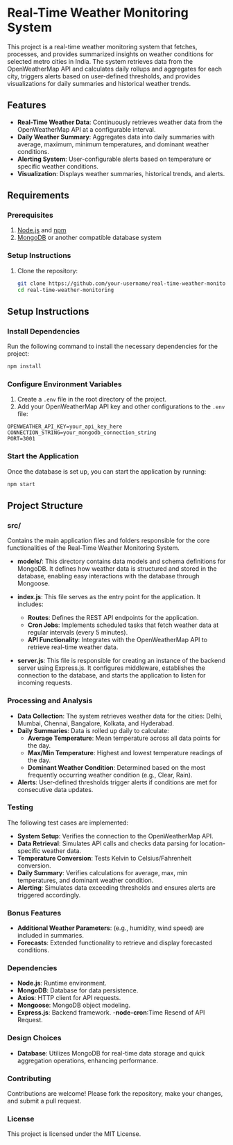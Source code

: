 # Real-Time Weather Monitoring System

This project is a real-time weather monitoring system that fetches, processes, and provides summarized insights on weather conditions for selected metro cities in India. The system retrieves data from the OpenWeatherMap API and calculates daily rollups and aggregates for each city, triggers alerts based on user-defined thresholds, and provides visualizations for daily summaries and historical weather trends.

## Features

- **Real-Time Weather Data**: Continuously retrieves weather data from the OpenWeatherMap API at a configurable interval.
- **Daily Weather Summary**: Aggregates data into daily summaries with average, maximum, minimum temperatures, and dominant weather conditions.
- **Alerting System**: User-configurable alerts based on temperature or specific weather conditions.
- **Visualization**: Displays weather summaries, historical trends, and alerts.

## Requirements

### Prerequisites

1. [Node.js](https://nodejs.org/) and [npm](https://www.npmjs.com/)
2. [MongoDB](https://www.mongodb.com/) or another compatible database system

### Setup Instructions

1. Clone the repository:
   ```bash
   git clone https://github.com/your-username/real-time-weather-monitoring.git
   cd real-time-weather-monitoring

## Setup Instructions

### Install Dependencies

Run the following command to install the necessary dependencies for the project:

```bash
npm install
```

### Configure Environment Variables

1. Create a `.env` file in the root directory of the project.
2. Add your OpenWeatherMap API key and other configurations to the `.env` file:

```plaintext
OPENWEATHER_API_KEY=your_api_key_here
CONNECTION_STRING=your_mongodb_connection_string
PORT=3001
```

### Start the Application

Once the database is set up, you can start the application by running:

```bash
npm start
```

## Project Structure

### **src/**
Contains the main application files and folders responsible for the core functionalities of the Real-Time Weather Monitoring System.

- **models/**: This directory contains data models and schema definitions for MongoDB. It defines how weather data is structured and stored in the database, enabling easy interactions with the database through Mongoose.

- **index.js**: This file serves as the entry point for the application. It includes:
  - **Routes**: Defines the REST API endpoints for the application.
  - **Cron Jobs**: Implements scheduled tasks that fetch weather data at regular intervals (every 5 minutes).
  - **API Functionality**: Integrates with the OpenWeatherMap API to retrieve real-time weather data.

- **server.js**: This file is responsible for creating an instance of the backend server using Express.js. It configures middleware, establishes the connection to the database, and starts the application to listen for incoming requests.


### Processing and Analysis

- **Data Collection**: The system retrieves weather data for the cities: Delhi, Mumbai, Chennai, Bangalore, Kolkata, and Hyderabad.
- **Daily Summaries**: Data is rolled up daily to calculate:
  - **Average Temperature**: Mean temperature across all data points for the day.
  - **Max/Min Temperature**: Highest and lowest temperature readings of the day.
  - **Dominant Weather Condition**: Determined based on the most frequently occurring weather condition (e.g., Clear, Rain).
- **Alerts**: User-defined thresholds trigger alerts if conditions are met for consecutive data updates.

### Testing

The following test cases are implemented:

- **System Setup**: Verifies the connection to the OpenWeatherMap API.
- **Data Retrieval**: Simulates API calls and checks data parsing for location-specific weather data.
- **Temperature Conversion**: Tests Kelvin to Celsius/Fahrenheit conversion.
- **Daily Summary**: Verifies calculations for average, max, min temperatures, and dominant weather condition.
- **Alerting**: Simulates data exceeding thresholds and ensures alerts are triggered accordingly.

### Bonus Features

- **Additional Weather Parameters**: (e.g., humidity, wind speed) are included in summaries.
- **Forecasts**: Extended functionality to retrieve and display forecasted conditions.

### Dependencies

- **Node.js**: Runtime environment.
- **MongoDB**: Database for data persistence.
- **Axios**: HTTP client for API requests.
- **Mongoose**: MongoDB object modeling.
- **Express.js**: Backend framework.
-**node-cron**:Time Resend of API Request.

### Design Choices
- **Database**: Utilizes MongoDB for real-time data storage and quick aggregation operations, enhancing performance.


### Contributing

Contributions are welcome! Please fork the repository, make your changes, and submit a pull request.

### License

This project is licensed under the MIT License.

